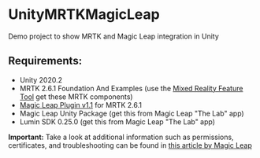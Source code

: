 # UnityMRTKMagicLeap
Demo project to show MRTK and Magic Leap integration in Unity

## Requirements:

- Unity 2020.2
- MRTK 2.6.1 Foundation And Examples (use the [Mixed Reality Feature Tool](https://docs.microsoft.com/en-us/windows/mixed-reality/develop/unity/welcome-to-mr-feature-tool) get these MRTK components)
- [Magic Leap Plugin v1.1](https://github.com/magicleap/MRTK-MagicLeap/releases/tag/MRTK2.6.1-MagicLeap.1.1) for MRTK 2.6.1
- Magic Leap Unity Package (get this from Magic Leap "The Lab" app)
- Lumin SDK 0.25.0 (get this from Magic Leap "The Lab" app)

**Important:**
Take a look at additional information such as permissions, certificates, and troubleshooting can be found in [this article by Magic Leap](https://developer.magicleap.com/en-us/learn/guides/unity-mrtk-project-setup)